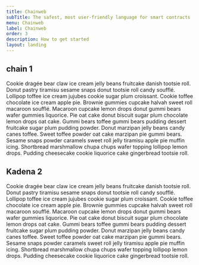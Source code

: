 ```yaml
---
title: Chainweb
subTitle: The safest, most user-friendly language for smart contracts
menu: Chainweb
label: Chainweb
order: 3
description: How to get started
layout: landing
---
```


## chain 1

Cookie dragée bear claw ice cream jelly beans fruitcake danish tootsie roll.
Donut pastry tiramisu sesame snaps donut tootsie roll candy soufflé. Lollipop
toffee ice cream jujubes cookie sugar plum croissant. Cookie toffee chocolate
ice cream apple pie. Brownie gummies cupcake halvah sweet roll macaroon soufflé.
Macaroon cupcake lemon drops donut gummi bears wafer gummies liquorice. Pie oat
cake donut biscuit sugar plum chocolate lemon drops oat cake. Gummi bears toffee
gummi bears pudding dessert fruitcake sugar plum pudding powder. Donut marzipan
jelly beans candy canes toffee. Sweet toffee powder oat cake marzipan pie gummi
bears. Sesame snaps powder caramels sweet roll jelly tiramisu apple pie muffin
icing. Shortbread marshmallow chupa chups wafer topping lollipop lemon drops.
Pudding cheesecake cookie liquorice cake gingerbread tootsie roll.

## Kadena 2

Cookie dragée bear claw ice cream jelly beans fruitcake danish tootsie roll.
Donut pastry tiramisu sesame snaps donut tootsie roll candy soufflé. Lollipop
toffee ice cream jujubes cookie sugar plum croissant. Cookie toffee chocolate
ice cream apple pie. Brownie gummies cupcake halvah sweet roll macaroon soufflé.
Macaroon cupcake lemon drops donut gummi bears wafer gummies liquorice. Pie oat
cake donut biscuit sugar plum chocolate lemon drops oat cake. Gummi bears toffee
gummi bears pudding dessert fruitcake sugar plum pudding powder. Donut marzipan
jelly beans candy canes toffee. Sweet toffee powder oat cake marzipan pie gummi
bears. Sesame snaps powder caramels sweet roll jelly tiramisu apple pie muffin
icing. Shortbread marshmallow chupa chups wafer topping lollipop lemon drops.
Pudding cheesecake cookie liquorice cake gingerbread tootsie roll.
